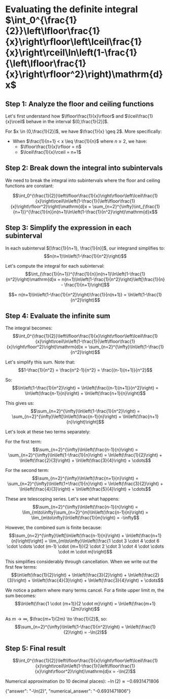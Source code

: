 # Evaluating the definite integral $\int_0^{\frac{1}{2}}\left\lfloor\frac{1}{x}\right\rfloor\left\lceil\frac{1}{x}\right\rceil\ln\left(1-\frac{1}{\left\lfloor\frac{1}{x}\right\rfloor^2}\right)\mathrm{d}x$

## Step 1: Analyze the floor and ceiling functions

Let's first understand how $\lfloor\frac{1}{x}\rfloor$ and $\lceil\frac{1}{x}\rceil$ behave in the interval $(0,\frac{1}{2}]$.

For $x \in (0,\frac{1}{2}]$, we have $\frac{1}{x} \geq 2$. More specifically:
- When $\frac{1}{n+1} < x \leq \frac{1}{n}$ where $n \geq 2$, we have:
  - $\lfloor\frac{1}{x}\rfloor = n$
  - $\lceil\frac{1}{x}\rceil = n+1$

## Step 2: Break down the integral into subintervals

We need to break the integral into subintervals where the floor and ceiling functions are constant:

$$\int_0^{\frac{1}{2}}\left\lfloor\frac{1}{x}\right\rfloor\left\lceil\frac{1}{x}\right\rceil\ln\left(1-\frac{1}{\left\lfloor\frac{1}{x}\right\rfloor^2}\right)\mathrm{d}x = \sum_{n=2}^{\infty}\int_{\frac{1}{n+1}}^{\frac{1}{n}}n(n+1)\ln\left(1-\frac{1}{n^2}\right)\mathrm{d}x$$

## Step 3: Simplify the expression in each subinterval

In each subinterval $[\frac{1}{n+1}, \frac{1}{n}]$, our integrand simplifies to:
$$n(n+1)\ln\left(1-\frac{1}{n^2}\right)$$

Let's compute the integral for each subinterval:
$$\int_{\frac{1}{n+1}}^{\frac{1}{n}}n(n+1)\ln\left(1-\frac{1}{n^2}\right)\mathrm{d}x = n(n+1)\ln\left(1-\frac{1}{n^2}\right)\left[\frac{1}{n} - \frac{1}{n+1}\right]$$

$$= n(n+1)\ln\left(1-\frac{1}{n^2}\right)\frac{1}{n(n+1)} = \ln\left(1-\frac{1}{n^2}\right)$$

## Step 4: Evaluate the infinite sum

The integral becomes:
$$\int_0^{\frac{1}{2}}\left\lfloor\frac{1}{x}\right\rfloor\left\lceil\frac{1}{x}\right\rceil\ln\left(1-\frac{1}{\left\lfloor\frac{1}{x}\right\rfloor^2}\right)\mathrm{d}x = \sum_{n=2}^{\infty}\ln\left(1-\frac{1}{n^2}\right)$$

Let's simplify this sum. Note that:
$$1-\frac{1}{n^2} = \frac{n^2-1}{n^2} = \frac{(n-1)(n+1)}{n^2}$$

So:
$$\ln\left(1-\frac{1}{n^2}\right) = \ln\left(\frac{(n-1)(n+1)}{n^2}\right) = \ln\left(\frac{n-1}{n}\right) + \ln\left(\frac{n+1}{n}\right)$$

This gives us:
$$\sum_{n=2}^{\infty}\ln\left(1-\frac{1}{n^2}\right) = \sum_{n=2}^{\infty}\left[\ln\left(\frac{n-1}{n}\right) + \ln\left(\frac{n+1}{n}\right)\right]$$

Let's look at these two terms separately:

For the first term:
$$\sum_{n=2}^{\infty}\ln\left(\frac{n-1}{n}\right) = \sum_{n=2}^{\infty}\ln\left(1-\frac{1}{n}\right) = \ln\left(\frac{1}{2}\right) + \ln\left(\frac{2}{3}\right) + \ln\left(\frac{3}{4}\right) + \cdots$$

For the second term:
$$\sum_{n=2}^{\infty}\ln\left(\frac{n+1}{n}\right) = \sum_{n=2}^{\infty}\ln\left(1+\frac{1}{n}\right) = \ln\left(\frac{3}{2}\right) + \ln\left(\frac{4}{3}\right) + \ln\left(\frac{5}{4}\right) + \cdots$$

These are telescoping series. Let's see what happens:
$$\sum_{n=2}^{\infty}\ln\left(\frac{n-1}{n}\right) = \lim_{m\to\infty}\sum_{n=2}^{m}\ln\left(\frac{n-1}{n}\right) = \lim_{m\to\infty}\ln\left(\frac{1}{m}\right) = -\infty$$

However, the combined sum is finite because:
$$\sum_{n=2}^{\infty}\left[\ln\left(\frac{n-1}{n}\right) + \ln\left(\frac{n+1}{n}\right)\right] = \lim_{m\to\infty}\ln\left(\frac{1 \cdot 3 \cdot 4 \cdot 6 \cdot \cdots \cdot (m-1) \cdot (m+1)}{2 \cdot 2 \cdot 3 \cdot 4 \cdot \cdots \cdot m \cdot m}\right)$$

This simplifies considerably through cancellation. When we write out the first few terms:
$$\ln\left(\frac{1}{2}\right) + \ln\left(\frac{3}{2}\right) + \ln\left(\frac{2}{3}\right) + \ln\left(\frac{4}{3}\right) + \ln\left(\frac{3}{4}\right) + \cdots$$

We notice a pattern where many terms cancel. For a finite upper limit $m$, the sum becomes:
$$\ln\left(\frac{1 \cdot (m+1)}{2 \cdot m}\right) = \ln\left(\frac{m+1}{2m}\right)$$

As $m \to \infty$, $\frac{m+1}{2m} \to \frac{1}{2}$, so:
$$\sum_{n=2}^{\infty}\ln\left(1-\frac{1}{n^2}\right) = \ln\left(\frac{1}{2}\right) = -\ln(2)$$

## Step 5: Final result

$$\int_0^{\frac{1}{2}}\left\lfloor\frac{1}{x}\right\rfloor\left\lceil\frac{1}{x}\right\rceil\ln\left(1-\frac{1}{\left\lfloor\frac{1}{x}\right\rfloor^2}\right)\mathrm{d}x = -\ln(2)$$

Numerical approximation (to 10 decimal places):
$-\ln(2) \approx -0.6931471806$

{"answer": "-\\ln(2)", "numerical_answer": "-0.6931471806"}